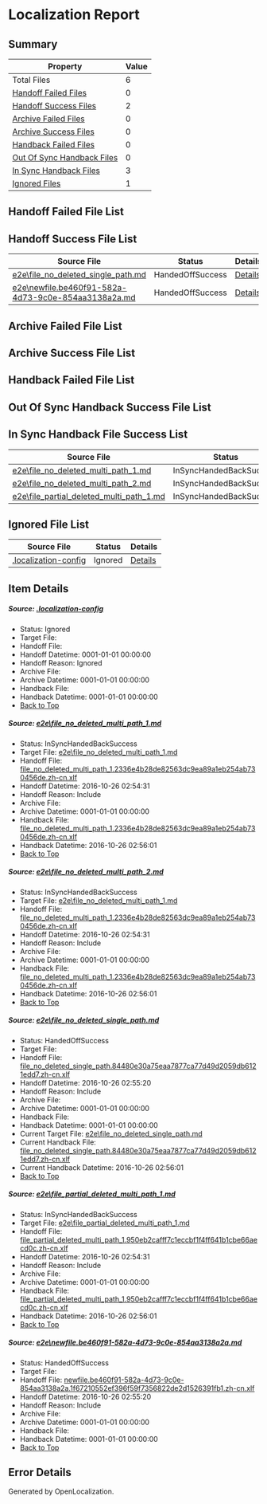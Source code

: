 # <a name='report-top'></a> Localization Report

## Summary
 Property | Value 
 -------- | ----- 
 Total Files | 6
[ Handoff Failed Files ](#handoff-failed-list)| 0
[ Handoff Success Files ](#handoff-success-list)| 2
[ Archive Failed Files ](#archive-failed-list)| 0
[ Archive Success Files ](#archive-success-list)| 0
[ Handback Failed Files ](#handback-failed-list)| 0
[ Out Of Sync Handback Files ](#outofsync-handback-success-list)| 0
[ In Sync Handback Files ](#insync-handback-success-list)| 3
[ Ignored Files ](#ignored-list)| 1

## <a name='handoff-failed-list'></a> Handoff Failed File List

## <a name='handoff-success-list'></a> Handoff Success File List
 Source File | Status | Details 
 ----------- | ------ | ------- 
 [e2e\file_no_deleted_single_path.md](https://github.com/OpenLocalizationTestOrg/ol-test0/blob/1fed35d2458e96904038375d11bb2c5dd486ac26/e2e/file_no_deleted_single_path.md) | HandedOffSuccess | [Details](#940401381a8af9baa2bbb000ddbd2ba94de7bc813)
 [e2e\newfile.be460f91-582a-4d73-9c0e-854aa3138a2a.md](https://github.com/OpenLocalizationTestOrg/ol-test0/blob/1fed35d2458e96904038375d11bb2c5dd486ac26/e2e/newfile.be460f91-582a-4d73-9c0e-854aa3138a2a.md) | HandedOffSuccess | [Details](#18341e8feefe4141b5c19a07969959f62a9e28345)

## <a name='archive-failed-list'></a> Archive Failed File List

## <a name='archive-success-list'></a> Archive Success File List

## <a name='handback-failed-list'></a> Handback Failed File List

## <a name='outofsync-handback-success-list'></a> Out Of Sync Handback Success File List

## <a name='insync-handback-success-list'></a> In Sync Handback File Success List
 Source File | Status | Details 
 ----------- | ------ | ------- 
 [e2e\file_no_deleted_multi_path_1.md](https://github.com/OpenLocalizationTestOrg/ol-test0/blob/406a951e6a5d27c9e57ced5c4228fa3e20143878/e2e/file_no_deleted_multi_path_1.md) | InSyncHandedBackSuccess | [Details](#9ba36ccbc78e75b8dd8118c43b524d4ec2ae31a81)
 [e2e\file_no_deleted_multi_path_2.md](https://github.com/OpenLocalizationTestOrg/ol-test0/blob/1fed35d2458e96904038375d11bb2c5dd486ac26/e2e/file_no_deleted_multi_path_2.md) | InSyncHandedBackSuccess | [Details](#9ba36ccbc78e75b8dd8118c43b524d4ec2ae31a82)
 [e2e\file_partial_deleted_multi_path_1.md](https://github.com/OpenLocalizationTestOrg/ol-test0/blob/406a951e6a5d27c9e57ced5c4228fa3e20143878/e2e/file_partial_deleted_multi_path_1.md) | InSyncHandedBackSuccess | [Details](#b3c3c3c566bc8397452170b41aacc2108e94c0b54)

## <a name='ignored-list'></a> Ignored File List
 Source File | Status | Details 
 ----------- | ------ | ------- 
 [.localization-config](https://github.com/OpenLocalizationTestOrg/ol-test0/blob/1fed35d2458e96904038375d11bb2c5dd486ac26/.localization-config) | Ignored | [Details](#c268a05ecaa7ec85942ed632c29928ee5bd6da8d0)

## Item Details
##### <a name='c268a05ecaa7ec85942ed632c29928ee5bd6da8d0'></a> Source: [.localization-config](https://github.com/OpenLocalizationTestOrg/ol-test0/blob/1fed35d2458e96904038375d11bb2c5dd486ac26/.localization-config)
* Status: Ignored
* Target File: 
* Handoff File: 
* Handoff Datetime: 0001-01-01 00:00:00
* Handoff Reason: Ignored
* Archive File: 
* Archive Datetime: 0001-01-01 00:00:00
* Handback File: 
* Handback Datetime: 0001-01-01 00:00:00
* [Back to Top](#report-top)

##### <a name='9ba36ccbc78e75b8dd8118c43b524d4ec2ae31a81'></a> Source: [e2e\file_no_deleted_multi_path_1.md](https://github.com/OpenLocalizationTestOrg/ol-test0/blob/406a951e6a5d27c9e57ced5c4228fa3e20143878/e2e/file_no_deleted_multi_path_1.md)
* Status: InSyncHandedBackSuccess
* Target File: [e2e\file_no_deleted_multi_path_1.md](https://github.com/OpenLocalizationTestOrg/ol-test0-zhcn/blob/ee320c966a32ca05bc42e8583533565fbb6b8030/e2e/file_no_deleted_multi_path_1.md)
* Handoff File: [file_no_deleted_multi_path_1.2336e4b28de82563dc9ea89a1eb254ab730456de.zh-cn.xlf](https://github.com/OpenLocalizationTestOrg/ol-test0-handoff/blob/0c8e4919d56c9a01838a15aa6e649bfebc3918d5/ol-handoff/OpenLocalizationTestOrg/ol-test0-zhcn/shujia/mt/file_no_deleted_multi_path_1.2336e4b28de82563dc9ea89a1eb254ab730456de.zh-cn.xlf)
* Handoff Datetime: 2016-10-26 02:54:31
* Handoff Reason: Include
* Archive File: 
* Archive Datetime: 0001-01-01 00:00:00
* Handback File: [file_no_deleted_multi_path_1.2336e4b28de82563dc9ea89a1eb254ab730456de.zh-cn.xlf](https://github.com/OpenLocalizationTestOrg/ol-test0-handback/blob/88e19aac0f6acdb339da2a0aedc7d068d8b197ca/ol-handback/OpenLocalizationTestOrg/ol-test0-zhcn/shujia/mt/file_no_deleted_multi_path_1.2336e4b28de82563dc9ea89a1eb254ab730456de.zh-cn.xlf)
* Handback Datetime: 2016-10-26 02:56:01
* [Back to Top](#report-top)

##### <a name='9ba36ccbc78e75b8dd8118c43b524d4ec2ae31a82'></a> Source: [e2e\file_no_deleted_multi_path_2.md](https://github.com/OpenLocalizationTestOrg/ol-test0/blob/1fed35d2458e96904038375d11bb2c5dd486ac26/e2e/file_no_deleted_multi_path_2.md)
* Status: InSyncHandedBackSuccess
* Target File: [e2e\file_no_deleted_multi_path_1.md](https://github.com/OpenLocalizationTestOrg/ol-test0-zhcn/blob/ee320c966a32ca05bc42e8583533565fbb6b8030/e2e/file_no_deleted_multi_path_1.md)
* Handoff File: [file_no_deleted_multi_path_1.2336e4b28de82563dc9ea89a1eb254ab730456de.zh-cn.xlf](https://github.com/OpenLocalizationTestOrg/ol-test0-handoff/blob/0c8e4919d56c9a01838a15aa6e649bfebc3918d5/ol-handoff/OpenLocalizationTestOrg/ol-test0-zhcn/shujia/mt/file_no_deleted_multi_path_1.2336e4b28de82563dc9ea89a1eb254ab730456de.zh-cn.xlf)
* Handoff Datetime: 2016-10-26 02:54:31
* Handoff Reason: Include
* Archive File: 
* Archive Datetime: 0001-01-01 00:00:00
* Handback File: [file_no_deleted_multi_path_1.2336e4b28de82563dc9ea89a1eb254ab730456de.zh-cn.xlf](https://github.com/OpenLocalizationTestOrg/ol-test0-handback/blob/88e19aac0f6acdb339da2a0aedc7d068d8b197ca/ol-handback/OpenLocalizationTestOrg/ol-test0-zhcn/shujia/mt/file_no_deleted_multi_path_1.2336e4b28de82563dc9ea89a1eb254ab730456de.zh-cn.xlf)
* Handback Datetime: 2016-10-26 02:56:01
* [Back to Top](#report-top)

##### <a name='940401381a8af9baa2bbb000ddbd2ba94de7bc813'></a> Source: [e2e\file_no_deleted_single_path.md](https://github.com/OpenLocalizationTestOrg/ol-test0/blob/1fed35d2458e96904038375d11bb2c5dd486ac26/e2e/file_no_deleted_single_path.md)
* Status: HandedOffSuccess
* Target File: 
* Handoff File: [file_no_deleted_single_path.84480e30a75eaa7877ca77d49d2059db6121edd7.zh-cn.xlf](https://github.com/OpenLocalizationTestOrg/ol-test0-handoff/blob/290d9d6c6f5a76922ffa8e20b273f0930a0f0c6a/ol-handoff/OpenLocalizationTestOrg/ol-test0-zhcn/shujia/mt/file_no_deleted_single_path.84480e30a75eaa7877ca77d49d2059db6121edd7.zh-cn.xlf)
* Handoff Datetime: 2016-10-26 02:55:20
* Handoff Reason: Include
* Archive File: 
* Archive Datetime: 0001-01-01 00:00:00
* Handback File: 
* Handback Datetime: 0001-01-01 00:00:00
* Current Target File: [e2e\file_no_deleted_single_path.md](https://github.com/OpenLocalizationTestOrg/ol-test0-zhcn/blob/ee320c966a32ca05bc42e8583533565fbb6b8030/e2e/file_no_deleted_single_path.md)
* Current Handback File: [file_no_deleted_single_path.84480e30a75eaa7877ca77d49d2059db6121edd7.zh-cn.xlf](https://github.com/OpenLocalizationTestOrg/ol-test0-handback/blob/88e19aac0f6acdb339da2a0aedc7d068d8b197ca/ol-handback/OpenLocalizationTestOrg/ol-test0-zhcn/shujia/mt/file_no_deleted_single_path.84480e30a75eaa7877ca77d49d2059db6121edd7.zh-cn.xlf)
* Current Handback Datetime: 2016-10-26 02:56:01
* [Back to Top](#report-top)

##### <a name='b3c3c3c566bc8397452170b41aacc2108e94c0b54'></a> Source: [e2e\file_partial_deleted_multi_path_1.md](https://github.com/OpenLocalizationTestOrg/ol-test0/blob/406a951e6a5d27c9e57ced5c4228fa3e20143878/e2e/file_partial_deleted_multi_path_1.md)
* Status: InSyncHandedBackSuccess
* Target File: [e2e\file_partial_deleted_multi_path_1.md](https://github.com/OpenLocalizationTestOrg/ol-test0-zhcn/blob/ee320c966a32ca05bc42e8583533565fbb6b8030/e2e/file_partial_deleted_multi_path_1.md)
* Handoff File: [file_partial_deleted_multi_path_1.950eb2cafff7c1eccbf1f4ff641b1cbe66aecd0c.zh-cn.xlf](https://github.com/OpenLocalizationTestOrg/ol-test0-handoff/blob/0c8e4919d56c9a01838a15aa6e649bfebc3918d5/ol-handoff/OpenLocalizationTestOrg/ol-test0-zhcn/shujia/mt/file_partial_deleted_multi_path_1.950eb2cafff7c1eccbf1f4ff641b1cbe66aecd0c.zh-cn.xlf)
* Handoff Datetime: 2016-10-26 02:54:31
* Handoff Reason: Include
* Archive File: 
* Archive Datetime: 0001-01-01 00:00:00
* Handback File: [file_partial_deleted_multi_path_1.950eb2cafff7c1eccbf1f4ff641b1cbe66aecd0c.zh-cn.xlf](https://github.com/OpenLocalizationTestOrg/ol-test0-handback/blob/88e19aac0f6acdb339da2a0aedc7d068d8b197ca/ol-handback/OpenLocalizationTestOrg/ol-test0-zhcn/shujia/mt/file_partial_deleted_multi_path_1.950eb2cafff7c1eccbf1f4ff641b1cbe66aecd0c.zh-cn.xlf)
* Handback Datetime: 2016-10-26 02:56:01
* [Back to Top](#report-top)

##### <a name='18341e8feefe4141b5c19a07969959f62a9e28345'></a> Source: [e2e\newfile.be460f91-582a-4d73-9c0e-854aa3138a2a.md](https://github.com/OpenLocalizationTestOrg/ol-test0/blob/1fed35d2458e96904038375d11bb2c5dd486ac26/e2e/newfile.be460f91-582a-4d73-9c0e-854aa3138a2a.md)
* Status: HandedOffSuccess
* Target File: 
* Handoff File: [newfile.be460f91-582a-4d73-9c0e-854aa3138a2a.1f67210552ef396f59f7356822de2d1526391fb1.zh-cn.xlf](https://github.com/OpenLocalizationTestOrg/ol-test0-handoff/blob/290d9d6c6f5a76922ffa8e20b273f0930a0f0c6a/ol-handoff/OpenLocalizationTestOrg/ol-test0-zhcn/shujia/mt/newfile.be460f91-582a-4d73-9c0e-854aa3138a2a.1f67210552ef396f59f7356822de2d1526391fb1.zh-cn.xlf)
* Handoff Datetime: 2016-10-26 02:55:20
* Handoff Reason: Include
* Archive File: 
* Archive Datetime: 0001-01-01 00:00:00
* Handback File: 
* Handback Datetime: 0001-01-01 00:00:00
* [Back to Top](#report-top)


## Error Details

Generated by OpenLocalization.
